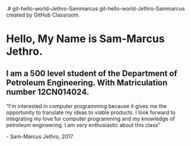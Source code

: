 .# git-hello-world-Jethro-Sammarcus
git-hello-world-Jethro-Sammarcus created by GitHub Classroom.
<h1>Hello, My Name is Sam-Marcus Jethro.</h1>
<h2>I am a 500 level student of the Department of Petroleum Engineering.
With Matriculation number 12CN014024.</h2>
<q>I'm interested in computer programming because it gives me the opportunity to translate my ideas to viable products. 
I look forward to integrating my love for computer programming and my knowledge of petroleum engineering. 
I am very enthusiastic about this class</q><p> - Sam-Marcus Jethro, 2017</p>
